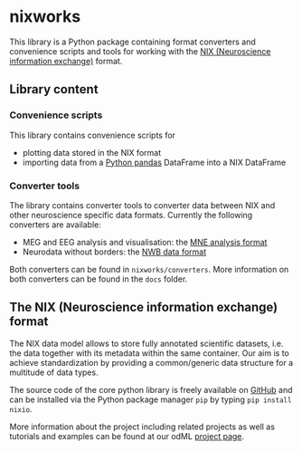 # nixworks

This library is a Python package containing format converters and convenience scripts and tools for working with the [NIX (Neuroscience information exchange)](https://g-node.github.io/nix) format.

## Library content

### Convenience scripts

This library contains convenience scripts for
- plotting data stored in the NIX format
- importing data from a [Python pandas](https://pandas.pydata.org) DataFrame into a NIX DataFrame

### Converter tools
The library contains converter tools to converter data between NIX and other neuroscience specific data formats. Currently the following converters are available:
- MEG and EEG analysis and visualisation: the [MNE analysis format](https://github.com/mne-tools/mne-python)
- Neurodata without borders: the [NWB data format](https://www.nwb.org/)

Both converters can be found in `nixworks/converters`. More information on both converters can be found in the `docs` folder.

## The NIX (Neuroscience information exchange) format

The NIX data model allows to store fully annotated scientific datasets, i.e. the 
data together with its metadata within the same container. Our aim is to achieve 
standardization by providing a common/generic data structure for a multitude of 
data types.

The source code of the core python library is freely available on 
[GitHub](https://github.com/G-Node/nixpy) and can be installed via the 
Python package manager `pip` by typing `pip install nixio`.

More information about the project including related projects as well as tutorials and
examples can be found at our odML [project page](https://g-node.github.io/nix/).
